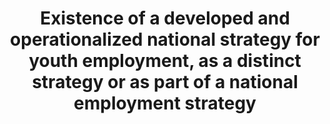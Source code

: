 ---
data_non_statistical: true
goal_meta_link: http://unstats.un.org/sdgs/files/metadata-compilation/Metadata-Goal-8.pdf
goal_meta_link_page: 54
graph: null
graph_status_notes: UNK
graph_title: Existence of a developed and operationalized national strategy for youth
  employment, as a distinct strategy or as part of a national employment strategy
graph_type: null
graph_type_description: null
has_metadata: true
indicator: 8.b.1
indicator_definition: This indicator represents the total public expenditure in social
  protection and employment programmes expressed as a percentage of the national budget
  and the Gross Domestic Product (GDP). It also includes the collective bargaining
  coverage rate, which is calculated as the percentage of employees whose pay and
  conditions of employment are determined by one or more collective agreements. A
  collective bargaining agreement refers to "all agreements in writing regarding working
  conditions and terms of employment concluded between an employer, a group of employers
  or one or more employers' organizations, on the one hand, and one or more representative
  workers' organizations, on the other" (ILO Collective Agreements Recommendation,
  1951).
indicator_name: Existence of a developed and operationalized national strategy for
  youth employment, as a distinct strategy or as part of a national employment strategy
indicator_sort_order: 08-0b-01
indicator_variable: null
layout: indicator
permalink: /8-b-1/
published: true
rationale_interpretation: Total public expenditure in social protection and employment
  programmes synthesizes the overall public redistributive and employment promotion
  efforts. Calculating it as a percentage of the national budget and the GDP allows
  for the analysis of its relative place in the national economy as a whole. The collective
  bargaining coverage rate provides a measure of the reach of collective bargaining
  agreements and, as such, can help in assessing and monitoring the development of
  industrial relations.
reporting_status: notstarted
sdg_goal: 8
source_active_1: true
source_notes_1: null
source_title_1: null
target: By 2020, develop and operationalize a global strategy for youth employment
  and implement the Global Jobs Pact of the International Labour Organization.
target_id: 8.b
title: Existence of a developed and operationalized national strategy for youth employment,
  as a distinct strategy or as part of a national employment strategy
un_custodial_agency: 'ILO (Partnering Agencies: Word Bank, OECD)'
un_designated_tier: '3'
variable_description: null
variable_notes: null
---